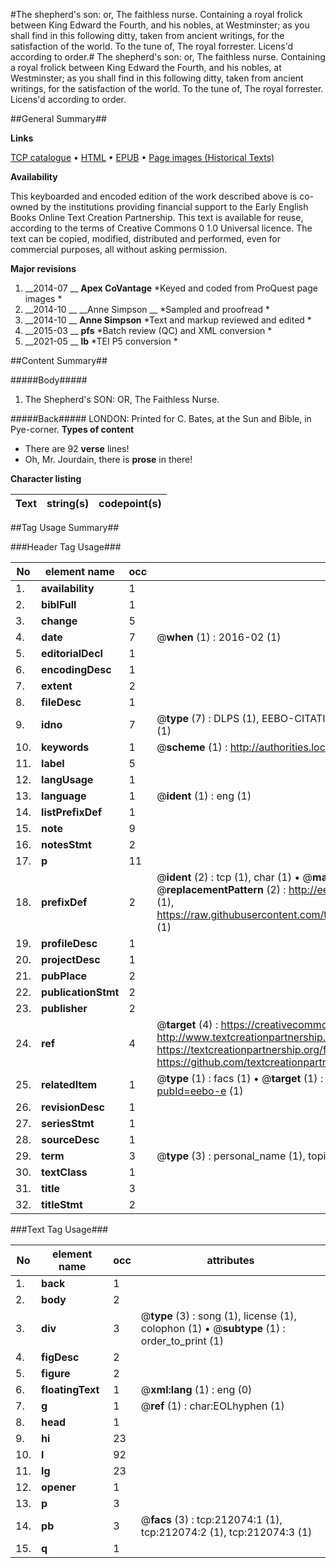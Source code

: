 #The shepherd's son: or, The faithless nurse. Containing a royal frolick between King Edward the Fourth, and his nobles, at Westminster; as you shall find in this following ditty, taken from ancient writings, for the satisfaction of the world.  To the tune of, The royal forrester.  Licens'd according to order.#
The shepherd's son: or, The faithless nurse. Containing a royal frolick between King Edward the Fourth, and his nobles, at Westminster; as you shall find in this following ditty, taken from ancient writings, for the satisfaction of the world.  To the tune of, The royal forrester.  Licens'd according to order.

##General Summary##

**Links**

[TCP catalogue](http://www.ota.ox.ac.uk/tcp/)  • 
[HTML](http://tei.it.ox.ac.uk/tcp/Texts-HTML/free/B43/B43960.html)  • 
[EPUB](http://tei.it.ox.ac.uk/tcp/Texts-EPUB/free/B43/B43960.epub) • 
[Page images (Historical Texts)](https://historicaltexts.jisc.ac.uk/eebo-688636404e)

**Availability**

This keyboarded and encoded edition of the work described above is co-owned by the
    institutions providing financial support to the Early English Books Online Text Creation
    Partnership. This text is available for reuse, according to the terms of  Creative Commons 0 1.0 Universal
    licence. The text can be copied, modified, distributed and performed, even for commercial
    purposes, all without asking permission.

**Major revisions**

1. __2014-07 __ __Apex CoVantage__ *Keyed and coded from ProQuest page images *
1. __2014-10 __ __Anne Simpson __ *Sampled and proofread *
1. __2014-10 __ __Anne Simpson__ *Text and markup reviewed and edited *
1. __2015-03 __ __pfs__ *Batch review (QC) and XML conversion *
1. __2021-05 __ __lb__ *TEI P5 conversion *

##Content Summary##

#####Body#####

1. The Shepherd's SON: OR, The Faithless Nurse.

#####Back#####
LONDON: Printed for C. Bates, at the Sun and Bible, in Pye-corner.
**Types of content**

  * There are 92 **verse** lines!
  * Oh, Mr. Jourdain, there is **prose** in there!

**Character listing**


|Text|string(s)|codepoint(s)|
|---|---|---|

##Tag Usage Summary##

###Header Tag Usage###

|No|element name|occ|attributes|
|---|---|---|---|
|1.|__availability__|1||
|2.|__biblFull__|1||
|3.|__change__|5||
|4.|__date__|7| @__when__ (1) : 2016-02 (1)|
|5.|__editorialDecl__|1||
|6.|__encodingDesc__|1||
|7.|__extent__|2||
|8.|__fileDesc__|1||
|9.|__idno__|7| @__type__ (7) : DLPS (1), EEBO-CITATION (1), VID (1), EEBO-PROQUEST (1), OCLC (2), STC (1)|
|10.|__keywords__|1| @__scheme__ (1) : http://authorities.loc.gov/ (1)|
|11.|__label__|5||
|12.|__langUsage__|1||
|13.|__language__|1| @__ident__ (1) : eng (1)|
|14.|__listPrefixDef__|1||
|15.|__note__|9||
|16.|__notesStmt__|2||
|17.|__p__|11||
|18.|__prefixDef__|2| @__ident__ (2) : tcp (1), char (1)  •  @__matchPattern__ (2) : ([0-9\-]+):([0-9IVX]+) (1), (.+) (1)  •  @__replacementPattern__ (2) : http://eebo.chadwyck.com/downloadtiff?vid=$1&page=$2 (1), https://raw.githubusercontent.com/textcreationpartnership/Texts/master/tcpchars.xml#$1 (1)|
|19.|__profileDesc__|1||
|20.|__projectDesc__|1||
|21.|__pubPlace__|2||
|22.|__publicationStmt__|2||
|23.|__publisher__|2||
|24.|__ref__|4| @__target__ (4) : https://creativecommons.org/publicdomain/zero/1.0/ (1), http://www.textcreationpartnership.org/docs/. (1), https://textcreationpartnership.org/faq/#faq05 (1), https://github.com/textcreationpartnership (1)|
|25.|__relatedItem__|1| @__type__ (1) : facs (1)  •  @__target__ (1) : https://data.historicaltexts.jisc.ac.uk/view?pubId=eebo-e (1)|
|26.|__revisionDesc__|1||
|27.|__seriesStmt__|1||
|28.|__sourceDesc__|1||
|29.|__term__|3| @__type__ (3) : personal_name (1), topical_term (1), genre_form (1)|
|30.|__textClass__|1||
|31.|__title__|3||
|32.|__titleStmt__|2||


###Text Tag Usage###

|No|element name|occ|attributes|
|---|---|---|---|
|1.|__back__|1||
|2.|__body__|2||
|3.|__div__|3| @__type__ (3) : song (1), license (1), colophon (1)  •  @__subtype__ (1) : order_to_print (1)|
|4.|__figDesc__|2||
|5.|__figure__|2||
|6.|__floatingText__|1| @__xml:lang__ (1) : eng (0)|
|7.|__g__|1| @__ref__ (1) : char:EOLhyphen (1)|
|8.|__head__|1||
|9.|__hi__|23||
|10.|__l__|92||
|11.|__lg__|23||
|12.|__opener__|1||
|13.|__p__|3||
|14.|__pb__|3| @__facs__ (3) : tcp:212074:1 (1), tcp:212074:2 (1), tcp:212074:3 (1)|
|15.|__q__|1||
